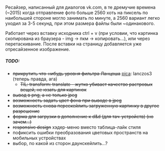 Ресайзер, написанный для диалогов vk.com, в те дремучие времена (~2015) когда отправление фото больше 2560 хоть на пиксель по наибольшей стороне могло занимать по минуте, а 2560 вариант легко уходил за 3-5 секунд, при этом размера файлы были ~одинакового.

Работает через вставку исходника ctrl + v (при условии, что картинка скопирована из браузера - img → пкм → копировать...), или через перетаскивание. После вставки на страницу добавляется уже отресайзенное изображение.

##### TODO:
* ~~прикрутить что-нибудь уровня фильтра Ланцоша~~ [pica](https://github.com/nodeca/pica): lanczos3 (теперь правда, ага)
	* ~~TIL: transform: translate - жутко убивает качество растровых вещей, не юзать для картинок~~
* ~~вывод в png, а не только jpeg~~
* ~~возможность задать цвет фона при выводе в jpeg~~
* ~~возможность снова перескейлить загруженную картинку в другое разрешение~~
* ~~форма для загрузки в дополнение к d&d (для тач-устройств) (но зачем...)~~
* ~~responsive design~~ хэдер-меню вместо таблица-лайк стиля
* пофиксить ошибки преобразования цветовых пространств на мобильных устройствах
* выбор, по какой из сторон даунскейлить...?